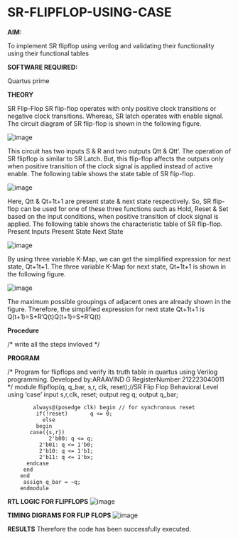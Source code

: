 # SR-FLIPFLOP-USING-CASE

**AIM:**

To implement  SR flipflop using verilog and validating their functionality using their functional tables

**SOFTWARE REQUIRED:**

Quartus prime

**THEORY**

SR Flip-Flop SR flip-flop operates with only positive clock transitions or negative clock transitions. Whereas, SR latch operates with enable signal. The circuit diagram of SR flip-flop is shown in the following figure.

![image](https://github.com/naavaneetha/SR-FLIPFLOP-USING-CASE/assets/154305477/0f710028-ad52-4d3e-9276-8714cf023a25)

 
This circuit has two inputs S & R and two outputs Qtt & Qtt’. The operation of SR flipflop is similar to SR Latch. But, this flip-flop affects the outputs only when positive transition of the clock signal is applied instead of active enable. The following table shows the state table of SR flip-flop.

![image](https://github.com/naavaneetha/SR-FLIPFLOP-USING-CASE/assets/154305477/dabfc4f4-87e3-4cbc-9472-f89ee1b5ed30)

 
Here, Qtt & Qt+1t+1 are present state & next state respectively. So, SR flip-flop can be used for one of these three functions such as Hold, Reset & Set based on the input conditions, when positive transition of clock signal is applied. The following table shows the characteristic table of SR flip-flop. Present Inputs Present State Next State

![image](https://github.com/naavaneetha/SR-FLIPFLOP-USING-CASE/assets/154305477/dd90d16c-aec5-4290-a586-e2346b1e9eb5)

 
By using three variable K-Map, we can get the simplified expression for next state, Qt+1t+1. The three variable K-Map for next state, Qt+1t+1 is shown in the following figure.

![image](https://github.com/naavaneetha/SR-FLIPFLOP-USING-CASE/assets/154305477/473efad6-d70b-4ca7-aeb7-898bbfca319f)

 
The maximum possible groupings of adjacent ones are already shown in the figure. Therefore, the simplified expression for next state Qt+1t+1 is Q(t+1)=S+R′Q(t)Q(t+1)=S+R′Q(t)

**Procedure**

/* write all the steps invloved */

**PROGRAM**

/* Program for flipflops and verify its truth table in quartus using Verilog programming. Developed by:ARAAVIND G  RegisterNumber:212223040011
*/
          module flipflop(q, q_bar, s,r, clk, reset);//SR Flip Flop Behavioral Level using ‘case’ 
            input s,r,clk, reset;
            output reg q;
            output q_bar;
 
            always@(posedge clk) begin // for synchronous reset
             if(!reset)       q <= 0;
               else 
             begin
           case({s,r})       
	             2'b00: q <= q;		  
              2'b01: q <= 1'b0;
              2'b10: q <= 1'b1;		 
              2'b11: q <= 1'bx;                     
          endcase
         end
        end
         assign q_bar = ~q;
        endmodule
**RTL LOGIC FOR FLIPFLOPS**
![image](https://github.com/user-attachments/assets/f24a5361-a05b-4857-8fa7-bf4add69e30f)

**TIMING DIGRAMS FOR FLIP FLOPS**
![image](https://github.com/user-attachments/assets/69595951-8081-458e-a254-cebef22edcf3)

**RESULTS**
Therefore the code has been successfully executed.
